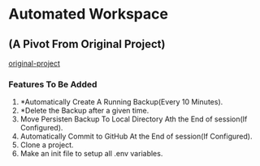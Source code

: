 # Automated Workspace
## (A Pivot From Original Project)

[original-project](https://github.com/FalseG0d/DjangoPractice/tree/master/DjangoCustomerMgmt)

### Features To Be Added

1. *Automatically Create A Running Backup(Every 10 Minutes).
2. *Delete the Backup after a given time.
3. Move Persisten Backup To Local Directory Ath the End of session(If Configured).
4. Automatically Commit to GitHub At the End of session(If Configured).
5. Clone a project.
6. Make an init file to setup all .env variables.